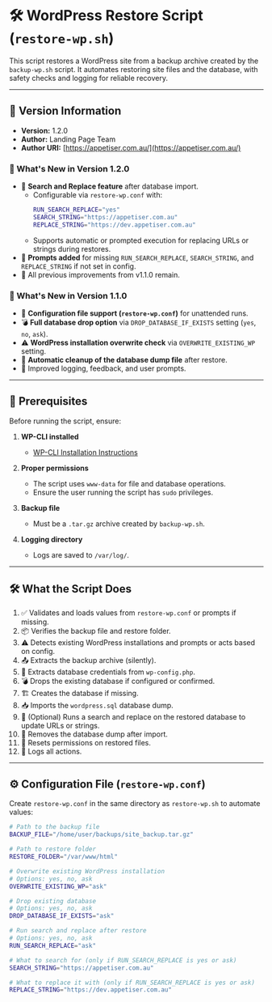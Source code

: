 # 🛠️ WordPress Restore Script (`restore-wp.sh`)

This script restores a WordPress site from a backup archive created by the `backup-wp.sh` script. It automates restoring site files and the database, with safety checks and logging for reliable recovery.

---

## 📝 Version Information
- **Version:** 1.2.0
- **Author:** Landing Page Team
- **Author URI:** [https://appetiser.com.au/](https://appetiser.com.au/)

### 🎉 What's New in Version 1.2.0
- 🔄 **Search and Replace feature** after database import.
  - Configurable via `restore-wp.conf` with:
    ```bash
    RUN_SEARCH_REPLACE="yes"
    SEARCH_STRING="https://appetiser.com.au"
    REPLACE_STRING="https://dev.appetiser.com.au"
    ```
  - Supports automatic or prompted execution for replacing URLs or strings during restores.
- 📝 **Prompts added** for missing `RUN_SEARCH_REPLACE`, `SEARCH_STRING`, and `REPLACE_STRING` if not set in config.
- 🔧 All previous improvements from v1.1.0 remain.

### 🎉 What's New in Version 1.1.0
- 🔧 **Configuration file support (`restore-wp.conf`)** for unattended runs.
- 💣 **Full database drop option** via `DROP_DATABASE_IF_EXISTS` setting (`yes`, `no`, `ask`).
- ⚠️ **WordPress installation overwrite check** via `OVERWRITE_EXISTING_WP` setting.
- 🧹 **Automatic cleanup of the database dump file** after restore.
- 🎨 Improved logging, feedback, and user prompts.

---

## 🔧 Prerequisites
Before running the script, ensure:
1. **WP-CLI installed**  
   - [WP-CLI Installation Instructions](https://wp-cli.org/#installing)

2. **Proper permissions**  
   - The script uses `www-data` for file and database operations.  
   - Ensure the user running the script has `sudo` privileges.

3. **Backup file**  
   - Must be a `.tar.gz` archive created by `backup-wp.sh`.

4. **Logging directory**  
   - Logs are saved to `/var/log/`.

---

## 🛠️ What the Script Does
1. ✅ Validates and loads values from `restore-wp.conf` or prompts if missing.
2. 📦 Verifies the backup file and restore folder.
3. ⚠️ Detects existing WordPress installations and prompts or acts based on config.
4. 📤 Extracts the backup archive (silently).
5. 🔑 Extracts database credentials from `wp-config.php`.
6. 💣 Drops the existing database if configured or confirmed.
7. 🏗️ Creates the database if missing.
8. 📥 Imports the `wordpress.sql` database dump.
9. 🔄 (Optional) Runs a search and replace on the restored database to update URLs or strings.
10. 🧹 Removes the database dump after import.
11. 🔧 Resets permissions on restored files.
12. 📜 Logs all actions.

---

## ⚙️ Configuration File (`restore-wp.conf`)

Create `restore-wp.conf` in the same directory as `restore-wp.sh` to automate values:

```bash
# Path to the backup file
BACKUP_FILE="/home/user/backups/site_backup.tar.gz"

# Path to restore folder
RESTORE_FOLDER="/var/www/html"

# Overwrite existing WordPress installation
# Options: yes, no, ask
OVERWRITE_EXISTING_WP="ask"

# Drop existing database
# Options: yes, no, ask
DROP_DATABASE_IF_EXISTS="ask"

# Run search and replace after restore
# Options: yes, no, ask
RUN_SEARCH_REPLACE="ask"

# What to search for (only if RUN_SEARCH_REPLACE is yes or ask)
SEARCH_STRING="https://appetiser.com.au"

# What to replace it with (only if RUN_SEARCH_REPLACE is yes or ask)
REPLACE_STRING="https://dev.appetiser.com.au"
